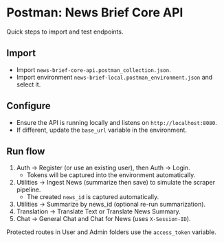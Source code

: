 # Postman: News Brief Core API

Quick steps to import and test endpoints.

## Import
- Import `news-brief-core-api.postman_collection.json`.
- Import environment `news-brief-local.postman_environment.json` and select it.

## Configure
- Ensure the API is running locally and listens on `http://localhost:8080`.
- If different, update the `base_url` variable in the environment.

## Run flow
1) Auth → Register (or use an existing user), then Auth → Login.
   - Tokens will be captured into the environment automatically.
2) Utilities → Ingest News (summarize then save) to simulate the scraper pipeline.
   - The created `news_id` is captured automatically.
3) Utilities → Summarize by news_id (optional re-run summarization).
4) Translation → Translate Text or Translate News Summary.
5) Chat → General Chat and Chat for News (uses `X-Session-ID`).

Protected routes in User and Admin folders use the `access_token` variable.
